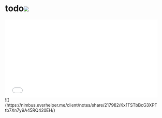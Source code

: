 # todo![](![](https://nimbus.everhelper.me/client/notes/share/217982/Kx1TSTbBcG3XPTtb7Xn7y9A45RQ420EH/))
<iframe height='257' scrolling='no' src='//codepen.io/erikasf/embed/OVRyXb/?height=257&theme-id=12468&default-tab=result' frameborder='no' allowtransparency='true' allowfullscreen='true' style='width: 100%;'>See the Pen <a href='http://codepen.io/erikasf/pen/OVRyXb/'>OVRyXb</a> by erika (<a href='http://codepen.io/erikasf'>@erikasf</a>) on <a href='http://codepen.io'>CodePen</a>.
</iframe>
![](https://nimbus.everhelper.me/client/notes/share/217982/Kx1TSTbBcG3XPTtb7Xn7y9A45RQ420EH/)
